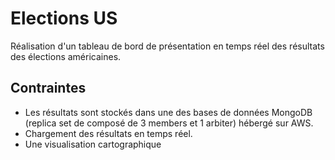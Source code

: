 # Elections US
Réalisation d'un tableau de bord de présentation en temps réel des résultats des élections américaines.

## Contraintes
<ul>
  <li> Les résultats sont stockés dans une des bases de données MongoDB (replica set  de composé de 3 members et 1 arbiter) hébergé sur AWS.</li>
  <li> Chargement des résultats en temps réel.</li>
  <li> Une visualisation cartographique</li>
</ul>
